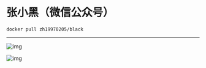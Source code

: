 # 张小黑（微信公众号）

```
docker pull zh19970205/black
```

---

![img](https://raw.githubusercontent.com/zh19970205/black_zhang/master/1.png)

![img](https://raw.githubusercontent.com/zh19970205/black_zhang/master/2.png)


